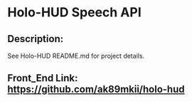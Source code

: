 # Holo-HUD Speech API

## Description:
See Holo-HUD README.md for project details.

## Front_End Link: https://github.com/ak89mkii/holo-hud